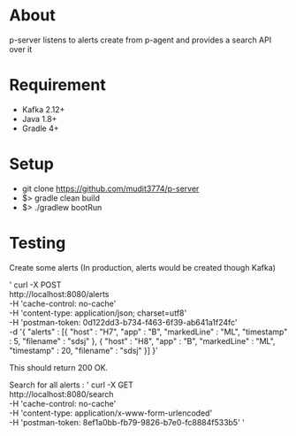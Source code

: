 About
=====

p-server listens to alerts create from p-agent and provides a search API over it

Requirement 
===========

* Kafka 2.12+ 
* Java 1.8+ 
* Gradle 4+

Setup
=====

* git clone https://github.com/mudit3774/p-server
* $> gradle clean build 
* $> ./gradlew bootRun

Testing
=======

Create some alerts (In production, alerts would be created though Kafka)

'
curl -X POST \
http://localhost:8080/alerts \
-H 'cache-control: no-cache' \
-H 'content-type: application/json; charset=utf8' \
-H 'postman-token: 0d122dd3-b734-f463-6f39-ab641a1f24fc' \
-d '{
"alerts" : [{
"host" : "H7",
"app" : "B",
"markedLine" : "ML",
"timestamp" : 5,
"filename" : "sdsj"
}, {
"host" : "H8",
"app" : "B",
"markedLine" : "ML",
"timestamp" : 20,
"filename" : "sdsj"
}]
}'

This should return 200 OK.

Search for all alerts :
'
curl -X GET \
http://localhost:8080/search \
-H 'cache-control: no-cache' \
-H 'content-type: application/x-www-form-urlencoded' \
-H 'postman-token: 8ef1a0bb-fb79-9826-b7e0-fc8884f533b5'
'